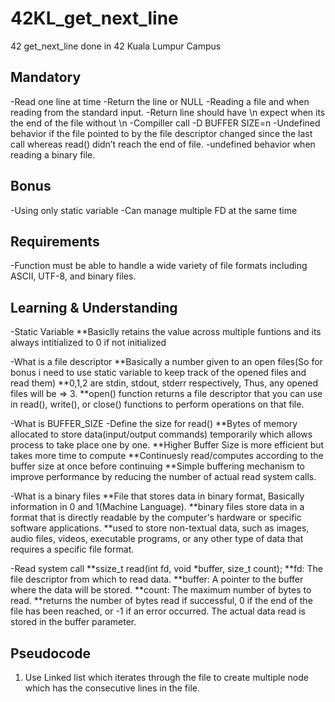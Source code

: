 # 42KL_get_next_line

42 get_next_line done in 42 Kuala Lumpur Campus

## Mandatory

-Read one line at time
-Return the line or NULL
-Reading a file and when reading from the standard input.
-Return line should have \n expect when its the end of the file without \n
-Compiller call -D BUFFER SIZE=n
-Undefined behavior if the file pointed to by the file descriptor changed since the last call whereas read() didn’t reach the end of file.
-undefined behavior when reading a binary file.

## Bonus

-Using only static variable
-Can manage multiple FD at the same time

## Requirements

-Function must be able to handle a wide variety of file formats including ASCII, UTF-8, and binary files.

## Learning & Understanding

-Static Variable
**Basiclly retains the value across multiple funtions and its always intitialized to 0 if not initialized

-What is a file descriptor
**Basically a number given to an open files(So for bonus i need to use static variable to keep track of the opened files and read them)
**0,1,2 are stdin, stdout, stderr respectively, Thus, any opened files will be => 3.
**open() function returns a file descriptor that you can use in read(), write(), or close() functions to perform operations on that file.

-What is BUFFER_SIZE -Define the size for read()
**Bytes of memory allocated to store data(input/output commands) temporarily which allows process to take place one by one.
**Higher Buffer Size is more efficient but takes more time to compute
**Continuesly read/computes according to the buffer size at once before continuing
**Simple buffering mechanism to improve performance by reducing the number of actual read system calls.

-What is a binary files
**File that stores data in binary format, Basically information in 0 and 1(Machine Language).
**binary files store data in a format that is directly readable by the computer's hardware or specific software applications.
**used to store non-textual data, such as images, audio files, videos, executable programs, or any other type of data that requires a specific file format.

-Read system call
**ssize_t read(int fd, void *buffer, size_t count);
**fd: The file descriptor from which to read data.
**buffer: A pointer to the buffer where the data will be stored.
**count: The maximum number of bytes to read.
**returns the number of bytes read if successful, 0 if the end of the file has been reached, or -1 if an error occurred. The actual data read is stored in the buffer parameter.

## Pseudocode
1. Use Linked list which iterates through the file to create multiple node which has the consecutive lines in the file.
